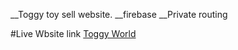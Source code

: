 __Toggy toy sell website.
__firebase
__Private routing

#Live Wbsite link
[Toggy World](https://toy-cars-9e729.web.app/myToys)
